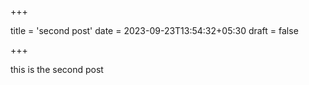 +++

title = 'second post'
date = 2023-09-23T13:54:32+05:30
draft = false

+++

this  is the second post
